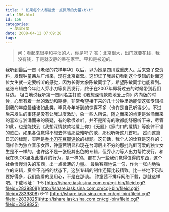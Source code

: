 ```yaml
---
title: " 如果每个人都能出一点微薄的力量\t\t"
url: 156.html
id: 156
categories:
  - 发现分享
date: 2008-04-12 07:09:28
tags:
---
```


> 问：看起来很平和平淡的人，你是吗？ 答：北京很大，出门就要花钱，我没有钱，于是就安静的呆在家里。平和是被迫的。

我听到最后一首《老张的花样年华》以后，以为她是四川或重庆人。后来查了查资料，发现钟童茜从广州来，现在北京霍营。这印证了我最初看到这个专辑的封面这位女生就一定要听听的感觉，因为长得太象陈敏同学了，希望陈敏同学也能看到。这张专辑由今年红人乔小刀等负责发行，终于在2007年即将过去的时候带到我们耳边。 坦白地说我听第一首同名主打歌《我想深情款款地爱上你》内向版的时候，心里有着一丝的激动和期待，非常希望接下来的几十分钟里她能使这张专辑推到我的年度最佳诸如此类，毕竟今年听到的惊喜不多（也许是自己听得少）。不过后来发生的事还是没有让我过度激动，象一些人所说，随之而来的肯定是汹涌而来的喜欢与汹涌而来的质疑，有的歌很难听，并不是所有的歌都能舒服听下来，尽管如此，也是能找到《我想深情款款地爱上你》《无题》《家门口的爱情》等旋律不错的歌曲。如果各位觉得不想去体验那些难听的歌，那也听听这几首吧。 然而这篇日志的标题，实际是[乔小刀在豆瓣评论](http://www.douban.com/review/1254219/)的标题。这句话，我个人的诠释是这样的：同样作为独立音乐女声，钟童茜明显和现在台湾层出不穷的那批光鲜可爱的独立女生是不一样的，也许这不是一张极其出色的专辑，但乔小刀等人出力帮忙发行，和我在BLOG里发此推荐的行为，是一样的。都在为一些我们觉得值得的东西，这个社会慢慢消失的东西，出一点微薄的力量。 最后客观地说一句，作为一张内地独立的专辑，资金不充裕的状态下，这张专辑的制作还算比较精致。比一些地下乐队要好得多，我们能看的见用心，不是在那装。 钟童茜不排斥网络下载，那就这样吧。下载地址： 1-5 [http://ishare.iask.sina.com.cn/cgi-bin/fileid.cgi?fileid=2839808](http://ishare.iask.sina.com.cn/cgi-bin/fileid.cgi?fileid=2839808) 6-11 [http://ishare.iask.sina.com.cn/cgi-bin/fileid.cgi?fileid=2839825](http://ishare.iask.sina.com.cn/cgi-bin/fileid.cgi?fileid=2839825)